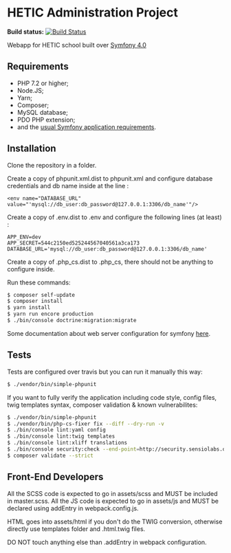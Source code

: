 HETIC Administration Project
========================

**Build status:** [![Build Status](https://travis-ci.com/QRaimbault/hetic_administration_site.svg?token=FA1wAxykejW5sUvRGpAj&branch=master)](https://travis-ci.com/QRaimbault/hetic_administration_site)

Webapp for HETIC school built over [Symfony 4.0][3]

Requirements
------------

  * PHP 7.2 or higher;
  * Node.JS;
  * Yarn;
  * Composer;
  * MySQL database;
  * PDO PHP extension;
  * and the [usual Symfony application requirements][1].
  
Installation
------------

Clone the repository in a folder.

Create a copy of phpunit.xml.dist to phpunit.xml and configure database credentials and db name inside at the line :
```
<env name="DATABASE_URL" value="'mysql://db_user:db_password@127.0.0.1:3306/db_name'"/>
```

Create a copy of .env.dist to .env and configure the following lines (at least) :
```
APP_ENV=dev
APP_SECRET=544c2150ed525244567040561a3ca173
DATABASE_URL='mysql://db_user:db_password@127.0.0.1:3306/db_name'
```

Create a copy of .php_cs.dist to .php_cs, there should not be anything to configure inside.

Run these commands:

```bash
$ composer self-update
$ composer install
$ yarn install
$ yarn run encore production
$ ./bin/console doctrine:migration:migrate
```

Some documentation about web server configuration for symfony [here][2].

Tests
-----

Tests are configured over travis but you can run it manually this way:

```bash
$ ./vendor/bin/simple-phpunit
```

If you want to fully verify the application including code style, config files, twig templates syntax, composer validation & known vulnerabilites:

```bash
$ ./vendor/bin/simple-phpunit
$ ./vendor/bin/php-cs-fixer fix --diff --dry-run -v
$ ./bin/console lint:yaml config
$ ./bin/console lint:twig templates
$ ./bin/console lint:xliff translations
$ ./bin/console security:check --end-point=http://security.sensiolabs.org/check_lock
$ composer validate --strict
```

Front-End Developers
-----

All the SCSS code is expected to go in assets/scss and MUST be included in master.scss.
All the JS code is expected to go in assets/js and MUST be declared using addEntry in webpack.config.js.

HTML goes into assets/html if you don't do the TWIG conversion, otherwise directly use templates folder and .html.twig files.

DO NOT touch anything else than .addEntry in webpack configuration.


[1]: https://symfony.com/doc/current/reference/requirements.html
[2]: https://symfony.com/doc/current/cookbook/configuration/web_server_configuration.html
[3]: https://symfony.com/
